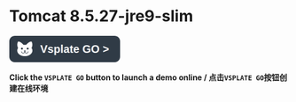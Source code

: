 # Tomcat 8.5.27-jre9-slim

<a href="https://www.vsplate.com/?docker-compose=https://github.com/vsplate/dcenvs/tomcat/8.5.27-jre9-slim"><img alt="VSPLATE GO" src="https://raw.githubusercontent.com/vsplate/images/master/vsgo_btn.png" width="200px"></a>

**Click the `VSPLATE GO` button to launch a demo online / 点击`VSPLATE GO`按钮创建在线环境**